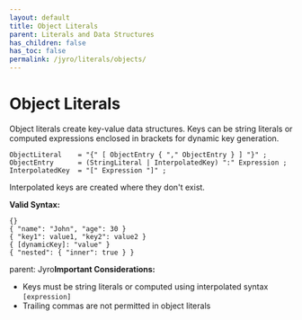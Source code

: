 ```yaml
---
layout: default
title: Object Literals
parent: Literals and Data Structures
has_children: false
has_toc: false
permalink: /jyro/literals/objects/
---
```


# Object Literals

Object literals create key-value data structures. Keys can be string literals or computed expressions enclosed in brackets for dynamic key generation.

```
ObjectLiteral    = "{" [ ObjectEntry { "," ObjectEntry } ] "}" ;
ObjectEntry      = (StringLiteral | InterpolatedKey) ":" Expression ;
InterpolatedKey  = "[" Expression "]" ;
```

Interpolated keys are created where they don't exist.

**Valid Syntax:**
```jyro
{}
{ "name": "John", "age": 30 }
{ "key1": value1, "key2": value2 }
{ [dynamicKey]: "value" }
{ "nested": { "inner": true } }
```

parent: Jyro**Important Considerations:**
- Keys must be string literals or computed using interpolated syntax `[expression]`
- Trailing commas are not permitted in object literals